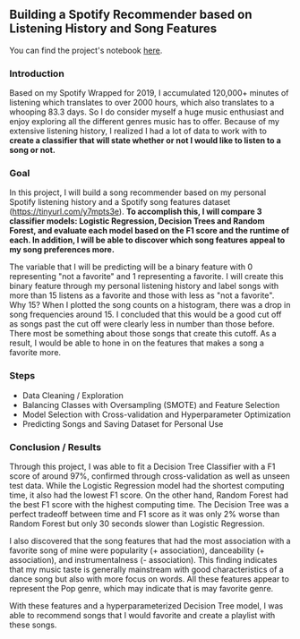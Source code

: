 ## Building a Spotify Recommender based on Listening History and Song Features
You can find the project's notebook [here](https://pages.github.com/).
### Introduction
Based on my Spotify Wrapped for 2019, I accumulated 120,000+ minutes of listening which translates to over 2000 hours, which also translates to a whooping 83.3 days. So I do consider myself a huge music enthusiast and enjoy exploring all the different genres music has to offer. Because of my extensive listening history, I realized I had a lot of data to work with to **create a classifier that will state whether or not I would like to listen to a song or not.**

### Goal
In this project, I will build a song recommender based on my personal Spotify listening history and a Spotify song features dataset (https://tinyurl.com/y7mpts3e). **To accomplish this, I will compare 3 classifier models: Logistic Regression, Decision Trees and Random Forest, and evaluate each model based on the F1 score and the runtime of each. In addition, I will be able to discover which song features appeal to my song preferences more.** 

The variable that I will be predicting will be a binary feature with 0 representing "not a favorite" and 1 representing a favorite. I will create this binary feature through my personal listening history and label songs with more than 15 listens as a favorite and those with less as "not a favorite". Why 15? When I plotted the song counts on a histogram, there was a drop in song frequencies around 15. I concluded that this would be a good cut off as songs past the cut off were clearly less in number than those before. There most be something about those songs that create this cutoff. As a result, I would be able to hone in on the features that makes a song a favorite more. 

### Steps
* Data Cleaning / Exploration 
* Balancing Classes with Oversampling (SMOTE) and Feature Selection
* Model Selection with Cross-validation and Hyperparameter Optimization
* Predicting Songs and Saving Dataset for Personal Use

### Conclusion / Results
Through this project, I was able to fit a Decision Tree Classifier with a F1 score of around 97%, confirmed through cross-validation as well as unseen test data. While the Logistic Regression model had the shortest computing time, it also had the lowest F1 score. On the other hand, Random Forest had the best F1 score with the highest computing time. The Decision Tree was a perfect tradeoff between time and F1 score as it was only 2% worse than Random Forest but only 30 seconds slower than Logistic Regression. 

I also discovered that the song features that had the most association with a favorite song of mine were popularity (+ association), danceability (+ association), and instrumentalness (- association). This finding indicates that my music taste is generally mainstream with good characteristics of a dance song but also with more focus on words. All these features appear to represent the Pop genre, which may indicate that is may favorite genre.

With these features and a hyperparameterized Decision Tree model, I was able to recommend songs that I would favorite and create a playlist with these songs. 
